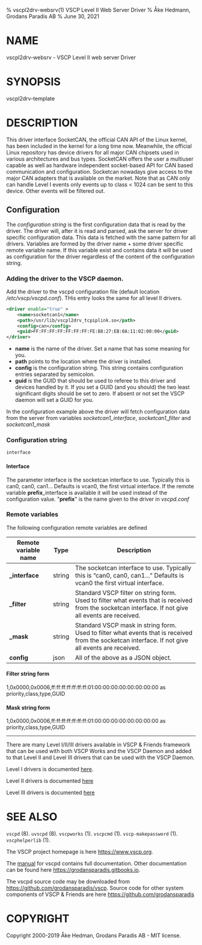 % vscpl2drv-websrv(1) VSCP Level II Web Server Driver
% Åke Hedmann, Grodans Paradis AB
% June 30, 2021

# NAME

vscpl2drv-websrv - VSCP Level II web server Driver

# SYNOPSIS

vscpl2drv-template

# DESCRIPTION

This driver interface SocketCAN, the official CAN API of the Linux kernel, has been included in the kernel for a long time now. Meanwhile, the official Linux repository has device drivers for all major CAN chipsets used in various architectures and bus types. SocketCAN offers the user a multiuser capable as well as hardware independent socket-based API for CAN based communication and configuration. Socketcan nowadays give access to the major CAN adapters that is available on the market. Note that as CAN only can handle Level I events only events up to class < 1024 can be sent to this device. Other events will be filtered out.

## Configuration

The *configuration string* is the first configuration data that is read by the driver. The driver will, after it is read and parsed, ask the server for driver specific configuration data. This data is fetched with the same pattern for all drivers. Variables are formed by the driver name + some driver specific remote variable name. If this variable exist and contains data it will be used as configuration for the driver regardless of the content of the configuration string.

### Adding the driver to the VSCP daemon.

Add the driver to the vscpd configuration file (default location */etc/vscp/vscpd.conf*). THis entry looks the same for all level II drivers.

```xml
<driver enable="true" >
    <name>socketcan1</name>
    <path>/usr/lib/vscpl2drv_tcpiplink.so</path>
    <config>can</config>
    <guid>FF:FF:FF:FF:FF:FF:FF:FE:B8:27:EB:0A:11:02:00:00</guid>
</driver>
```

* **name** is the name of the driver. Set a name that has some meaning for you.
* **path** points to the location where the driver is installed.
* **config** is the configuration string. This string contains configuration  entries separated by semicolon.
* **guid** is the GUID that should be used to referee to this driver and devices handled by it. If you set a GUID (and you should) the two least significant digits should be set to zero. If absent or not set the VSCP daemon will set a GUID for you.

In the configuration example above the driver will fetch configuration data from the server from variables *socketcan1_interface*, *socketcan1_filter* and  *socketcan1_mask*

### Configuration string

```bash
interface
```

#### Interface

The parameter interface is the socketcan interface to use. Typically this is can0, can0, can1... Defaults is vcan0, the first virtual interface. If the remote variable **prefix**_interface is available it will be used instead of the configuration value. "**prefix**" is the name given to the driver in *vscpd.conf*

### Remote variables

The following configuration remote variables are defined

| Remote variable name | Type   | Description |
 | ------------- | ----   | -----------   |
 | **_interface**    | string | The socketcan interface to use. Typically this is “can0, can0, can1...” Defaults is vcan0 the first virtual interface. |
 | **_filter**       | string | Standard VSCP filter on string form. Used to filter what events that is received from the socketcan interface. If not give all events are received. |
 | **_mask**         | string | Standard VSCP mask in string form.  Used to filter what events that is received from the socketcan interface. If not give all events are received.   |
 | **config** | json | All of the above as a JSON object. |

#### Filter string form
1,0x0000,0x0006,ff:ff:ff:ff:ff:ff:ff:01:00:00:00:00:00:00:00:00 as priority,class,type,GUID

#### Mask string form
1,0x0000,0x0006,ff:ff:ff:ff:ff:ff:ff:01:00:00:00:00:00:00:00:00 as priority,class,type,GUID

---

There are many Level I/II/III drivers available in VSCP & Friends framework that can be used with both VSCP Works and the VSCP Daemon and added to that Level II and Level III drivers that can be used with the VSCP Daemon.

Level I drivers is documented [here](https://grodansparadis.gitbooks.io/the-vscp-daemon/level_i_drivers.html).

Level II drivers is documented [here](https://grodansparadis.gitbooks.io/the-vscp-daemon/level_ii_drivers.html)

Level III drivers is documented [here](https://grodansparadis.gitbooks.io/the-vscp-daemon/level_iii_drivers.html)

# SEE ALSO

`vscpd` (8).
`uvscpd` (8).
`vscpworks` (1).
`vscpcmd` (1).
`vscp-makepassword` (1).
`vscphelperlib` (1).

The VSCP project homepage is here <https://www.vscp.org>.

The [manual](https://grodansparadis.gitbooks.io/the-vscp-daemon) for vscpd contains full documentation. Other documentation can be found here <https://grodansparadis.gitbooks.io>.

The vscpd source code may be downloaded from <https://github.com/grodansparadis/vscp>. Source code for other system components of VSCP & Friends are here <https://github.com/grodansparadis>

# COPYRIGHT
Copyright 2000-2019 Åke Hedman, Grodans Paradis AB - MIT license.




